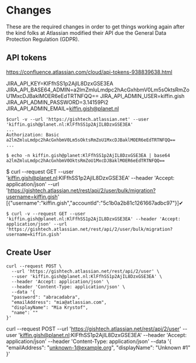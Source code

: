 # Changes 

These are the required changes in order to get things working again after the kind folks at Atlassian modified their API due the 
General Data Protection Regulation (GDPR).

## API tokens

https://confluence.atlassian.com/cloud/api-tokens-938839638.html

JIRA_API_KEY=KlFfhSS1p2AjIL8DzxGSE3EA
JIRA_API_BASE64_ADMIN=a2lmZmluLmdpc2hAcGxhbmV0Lm5sOktsRmZoU1MxcDJBaklMOER6eEdTRTNFQQ==
JIRA_API_ADMIN_USER=kiffin.gish
JIRA_API_ADMIN_PASSWORD=3.14159Pi2
JIRA_API_ADMIN_EMAIL=kiffin.gish@planet.nl

```
$curl -v --url 'https://gishtech.atlassian.net' --user 'kiffin.gish@planet.nl:KlFfhSS1p2AjIL8DzxGSE3EA'
...
Authorization: Basic a2lmZmluLmdpc2hAcGxhbmV0Lm5sOktsRmZoU1MxcDJBaklMOER6eEdTRTNFQQ==
...
```

```
$ echo -n kiffin.gish@planet:KlFfhSS1p2AjIL8DzxGSE3EA | base64
a2lmZmluLmdpc2hAcGxhbmV0OktsRmZoU1MxcDJBaklMOER6eEdTRTNFQQ==
```

$ curl --request GET --user 'kiffin.gish@planet.nl:KlFfhSS1p2AjIL8DzxGSE3EA' --header 'Accept: application/json' --url 'https://gishtech.atlassian.net/rest/api/2/user/bulk/migration?username=kiffin.gish'
[{"username":"kiffin.gish","accountId":"5c1b0a2b81c1261667adbc97"}]✔ 

```
$ curl -v --request GET --user 'kiffin.gish@planet.nl:KlFfhSS1p2AjIL8DzxGSE3EA' --header 'Accept: application/json' --url 'https://gishtech.atlassian.net/rest/api/2/user/bulk/migration?username=kiffin.gish'
```

## Create User

```
curl --request POST \
  --url 'https://gishtech.atlassian.net/rest/api/2/user' \
  --user 'kiffin.gish@planet.nl:KlFfhSS1p2AjIL8DzxGSE3EA' \
  --header 'Accept: application/json' \
  --header 'Content-Type: application/json' \
  --data '{
  "password": "abracadabra",
  "emailAddress": "mia@atlassian.com",
  "displayName": "Mia Krystof",
  "name": ""
}'
```

curl --request POST --url 'https://gishtech.atlassian.net/rest/api/2/user' --user 'kiffin.gish@planet.nl:KlFfhSS1p2AjIL8DzxGSE3EA' --header 'Accept: application/json' --header 'Content-Type: application/json' --data '{ "emailAddress": "unknown-1@example.org", "displayName": "Unknown #1" }'
